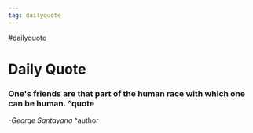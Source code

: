 ```yaml
---
tag: dailyquote
---
```


#dailyquote

# Daily Quote

### One's friends are that part of the human race with which one can be human. ^quote
*-George Santayana* ^author
